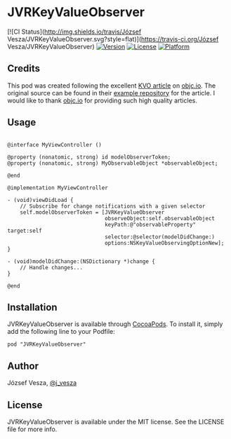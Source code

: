 # JVRKeyValueObserver

[![CI Status](http://img.shields.io/travis/József Vesza/JVRKeyValueObserver.svg?style=flat)](https://travis-ci.org/József Vesza/JVRKeyValueObserver)
[![Version](https://img.shields.io/cocoapods/v/JVRKeyValueObserver.svg?style=flat)](http://cocoadocs.org/docsets/JVRKeyValueObserver)
[![License](https://img.shields.io/cocoapods/l/JVRKeyValueObserver.svg?style=flat)](http://cocoadocs.org/docsets/JVRKeyValueObserver)
[![Platform](https://img.shields.io/cocoapods/p/JVRKeyValueObserver.svg?style=flat)](http://cocoadocs.org/docsets/JVRKeyValueObserver)

## Credits

This pod was created following the excellent [KVO article](http://www.objc.io/issue-7/key-value-coding-and-observing.html) on [objc.io](http://www.objc.io/). The original source can be found in their [example repository](https://github.com/objcio/issue-7-lab-color-space-explorer) for the article. I would like to thank [objc.io](https://twitter.com/objcio) for providing such high quality articles.

## Usage

```objc

@interface MyViewController ()

@property (nonatomic, strong) id modelObserverToken;
@property (nonatomic, strong) MyObservableObject *observableObject;

@end

@implementation MyViewController

- (void)viewDidLoad {
	// Subscribe for change notifications with a given selector
	self.modelObserverToken = [JVRKeyValueObserver
                               observeObject:self.observableObject
                               keyPath:@"observableProperty" target:self
                               selector:@selector(modelDidChange:)
                               options:NSKeyValueObservingOptionNew];
}

- (void)modelDidChange:(NSDictionary *)change {
	// Handle changes...
}

@end

```

## Installation

JVRKeyValueObserver is available through [CocoaPods](http://cocoapods.org). To install
it, simply add the following line to your Podfile:

    pod "JVRKeyValueObserver"

## Author

József Vesza, [@j_vesza](https://twitter.com/j_vesza)

## License

JVRKeyValueObserver is available under the MIT license. See the LICENSE file for more info.


